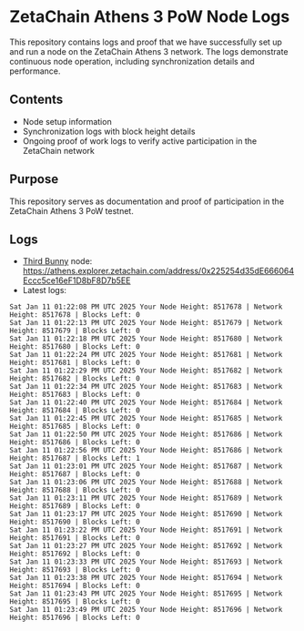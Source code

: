 # ZetaChain Athens 3 PoW Node Logs
This repository contains logs and proof that we have successfully set up and run a node on the ZetaChain Athens 3 network. The logs demonstrate continuous node operation, including synchronization details and performance.

## Contents
- Node setup information
- Synchronization logs with block height details
- Ongoing proof of work logs to verify active participation in the ZetaChain network

## Purpose
This repository serves as documentation and proof of participation in the ZetaChain Athens 3 PoW testnet.

## Logs

- [Third Bunny](https://thirdbunny.xyz/) node: https://athens.explorer.zetachain.com/address/0x225254d35dE666064Eccc5ce16eF1D8bF8D7b5EE
- Latest logs:
```
Sat Jan 11 01:22:08 PM UTC 2025 Your Node Height: 8517678 | Network Height: 8517678 | Blocks Left: 0
Sat Jan 11 01:22:13 PM UTC 2025 Your Node Height: 8517679 | Network Height: 8517679 | Blocks Left: 0
Sat Jan 11 01:22:18 PM UTC 2025 Your Node Height: 8517680 | Network Height: 8517680 | Blocks Left: 0
Sat Jan 11 01:22:24 PM UTC 2025 Your Node Height: 8517681 | Network Height: 8517681 | Blocks Left: 0
Sat Jan 11 01:22:29 PM UTC 2025 Your Node Height: 8517682 | Network Height: 8517682 | Blocks Left: 0
Sat Jan 11 01:22:34 PM UTC 2025 Your Node Height: 8517683 | Network Height: 8517683 | Blocks Left: 0
Sat Jan 11 01:22:40 PM UTC 2025 Your Node Height: 8517684 | Network Height: 8517684 | Blocks Left: 0
Sat Jan 11 01:22:45 PM UTC 2025 Your Node Height: 8517685 | Network Height: 8517685 | Blocks Left: 0
Sat Jan 11 01:22:50 PM UTC 2025 Your Node Height: 8517686 | Network Height: 8517686 | Blocks Left: 0
Sat Jan 11 01:22:56 PM UTC 2025 Your Node Height: 8517686 | Network Height: 8517687 | Blocks Left: 1
Sat Jan 11 01:23:01 PM UTC 2025 Your Node Height: 8517687 | Network Height: 8517687 | Blocks Left: 0
Sat Jan 11 01:23:06 PM UTC 2025 Your Node Height: 8517688 | Network Height: 8517688 | Blocks Left: 0
Sat Jan 11 01:23:11 PM UTC 2025 Your Node Height: 8517689 | Network Height: 8517689 | Blocks Left: 0
Sat Jan 11 01:23:17 PM UTC 2025 Your Node Height: 8517690 | Network Height: 8517690 | Blocks Left: 0
Sat Jan 11 01:23:22 PM UTC 2025 Your Node Height: 8517691 | Network Height: 8517691 | Blocks Left: 0
Sat Jan 11 01:23:27 PM UTC 2025 Your Node Height: 8517692 | Network Height: 8517692 | Blocks Left: 0
Sat Jan 11 01:23:33 PM UTC 2025 Your Node Height: 8517693 | Network Height: 8517693 | Blocks Left: 0
Sat Jan 11 01:23:38 PM UTC 2025 Your Node Height: 8517694 | Network Height: 8517694 | Blocks Left: 0
Sat Jan 11 01:23:43 PM UTC 2025 Your Node Height: 8517695 | Network Height: 8517695 | Blocks Left: 0
Sat Jan 11 01:23:49 PM UTC 2025 Your Node Height: 8517696 | Network Height: 8517696 | Blocks Left: 0
```
